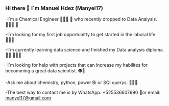 ### Hi there 👋 I´m Manuel Hdez (Manyel17)

-I´m a Chemical Engineer 👨🏻‍🔬 🧪 who recently dropped to Data Analysis. 👨🏻‍💻 📶

-I´m looking for my first job opportunitty to get started in the laboral life. 👨🏻‍🚀

-I´m currently learning data science and finished my Data analysis diploma. 🧠🦾 👨🏻‍🎓

-I´m looking for help with projects that can increase my habilites for becomming a great data scientist. 👽🤖

-Ask me about chemistry, python, power Bi or SQl querys. 🦸🏻‍♂️

-The best way to contact me is by WhatsApp: +525536607990 📱or email: manyel17@gmail.com




<!--
**Manyel17/Manyel17** is a ✨ _special_ ✨ repository because its `README.md` (this file) appears on your GitHub profile.

Here are some ideas to get you started:

- 🔭 I’m currently working on ...
- 🌱 I’m currently learning ...
- 👯 I’m looking to collaborate on ...
- 🤔 I’m looking for help with ...
- 💬 Ask me about ...
- 📫 How to reach me: ...
- 😄 Pronouns: ...
- ⚡ Fun fact: ...
-->
